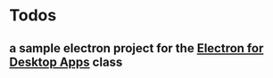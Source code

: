 # Todos

## a sample electron project for the [Electron for Desktop Apps](https://ngageoint.udemy.com/course/electron-react-tutorial) class
